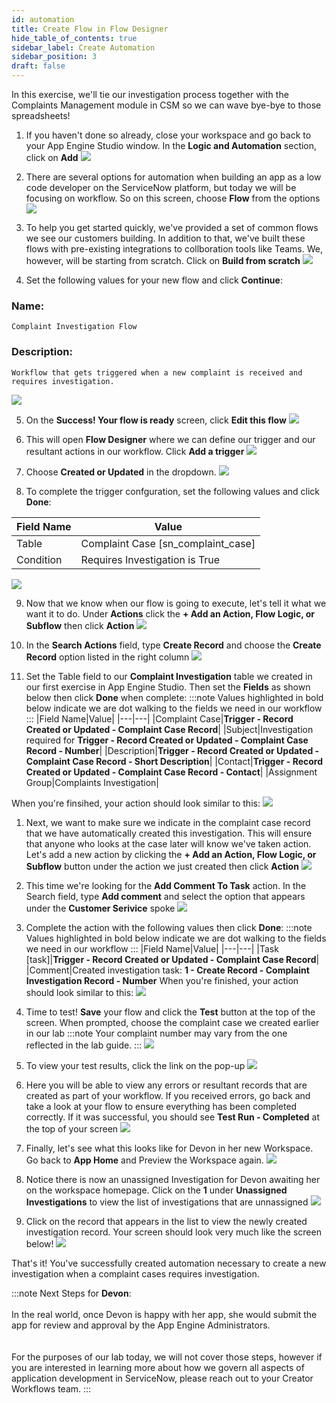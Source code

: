 ```yaml
---
id: automation
title: Create Flow in Flow Designer
hide_table_of_contents: true
sidebar_label: Create Automation
sidebar_position: 3
draft: false
---
```


In this exercise, we'll tie our investigation process together with the Complaints Management module in CSM so we can wave bye-bye to those spreadsheets!

1. If you haven't done so already, close your workspace and go back to your App Engine Studio window. In the **Logic and Automation** section, click on **Add**
![](../images/2023-09-27-13-24-58.png)


2. There are several options for automation when building an app as a low code developer on the ServiceNow platform, but today we will be focusing on workflow. So on this screen, choose **Flow** from the options
![](../images/2023-09-27-13-26-19.png)


3. To help you get started quickly, we've provided a set of common flows we see our customers building. In addition to that, we've built these flows with pre-existing integrations to collboration tools like Teams. We, however, will be starting from scratch. Click on **Build from scratch**
![](../images/2023-09-27-13-29-39.png)


4. Set the following values for your new flow and click **Continue**:
 ### Name: 
 ```
 Complaint Investigation Flow
 ```

 ### Description:
 ```
 Workflow that gets triggered when a new complaint is received and requires investigation.
 ```
![](../images/2023-09-27-13-31-39.png)


5. On the **Success! Your flow is ready** screen, click **Edit this flow**
![](../images/2023-09-27-13-35-15.png)


6. This will open **Flow Designer** where we can define our trigger and our resultant actions in our workflow. Click **Add a trigger**
![](../images/2023-09-27-13-37-15.png)


7. Choose **Created or Updated** in the dropdown. 
![](../images/2023-09-27-13-39-10.png)


8. To complete the trigger confguration, set the following values and click **Done**:

 |Field Name|Value|
 |---|---|
 |Table|Complaint Case [sn_complaint_case]|
 |Condition|Requires Investigation is True|
![](../images/2023-09-27-13-42-24.png)


9. Now that we know when our flow is going to execute, let's tell it what we want it to do. Under **Actions** click the **+ Add an Action, Flow Logic, or Subflow** then click **Action**
![](../images/2023-09-27-13-44-58.png)


10. In the **Search Actions** field, type **Create Record** and choose the **Create Record** option listed in the right column
![](../images/2023-09-27-13-47-12.png)


11.  Set the Table field to our **Complaint Investigation** table we created in our first exercise in App Engine Studio. Then set the **Fields** as shown below then click **Done** when complete:
 :::note
 Values highlighted in bold below indicate we are dot walking to the fields we need in our workflow
 :::
 |Field Name|Value|
 |---|---|
 |Complaint Case|**Trigger - Record Created or Updated - Complaint Case Record**|
 |Subject|Investigation required for **Trigger - Record Created or Updated - Complaint Case Record - Number**|
 |Description|**Trigger - Record Created or Updated - Complaint Case Record - Short Description**|
 |Contact|**Trigger - Record Created or Updated - Complaint Case Record - Contact**|
 |Assignment Group|Complaints Investigation|

 When you're finsihed, your action should look similar to this:
 ![](../images/automation_1.png)


 1.  Next, we want to make sure we indicate in the complaint case record that we have automatically created this investigation. This will ensure that anyone who looks at the case later will know we've taken action. Let's add a new action by clicking the **+ Add an Action, Flow Logic, or Subflow** button under the action we just created then click **Action**
![](../images/2023-09-27-14-09-28.png)


13. This time we're looking for the **Add Comment To Task** action. In the Search field, type **Add comment** and select the option that appears under the **Customer Serivice** spoke
![](../images/2023-09-27-14-07-58.png)


14. Complete the action with the following values then click **Done**:
 :::note
 Values highlighted in bold below indicate we are dot walking to the fields we need in our workflow
 :::
 |Field Name|Value|
 |---|---|
 |Task [task]|**Trigger - Record Created or Updated - Complaint Case Record**|
 |Comment|Created investigation task: **1 - Create Record - Complaint Investigation Record - Number**
 When you're finished, your action should look similar to this:
 ![](../images/2023-09-27-14-12-01.png)


15. Time to test! **Save** your flow and click the **Test** button at the top of the screen. When prompted, choose the complaint case we created earlier in our lab
:::note
Your complaint number may vary from the one reflected in the lab guide.
:::
![](../images/2023-09-27-14-14-42.png)


16. To view your test results, click the link on the pop-up
![](../images/2023-09-27-14-18-12.png)


17. Here you will be able to view any errors or resultant records that are created as part of your workflow. If you received errors, go back and take a look at your flow to ensure everything has been completed correctly. If it was successful, you should see **Test Run - Completed** at the top of your screen
![](../images/2023-09-27-14-19-46.png)


18. Finally, let's see what this looks like for Devon in her new Workspace. Go back to **App Home** and Preview the Workspace again.
![](../images/2023-09-27-14-23-28.png)


19. Notice there is now an unassigned Investigation for Devon awaiting her on the workspace homepage. Click on the **1** under **Unassigned Investigations** to view the list of investigations that are unnassigned
![](../images/2023-09-27-14-26-05.png)


 20. Click on the record that appears in the list to view the newly created investigation record. Your screen should look very much like the screen below!
![](../images/2023-09-27-14-57-05.png)

That's it! You've successfully created automation necessary to create a new investigation when a complaint cases requires investigation. 

:::note
Next Steps for **Devon**:   
<br/>
In the real world, once Devon is happy with her app, she would submit the app for review and approval by the App Engine Administrators.     
<br/>
<br/>
For the purposes of our lab today, we will not cover those steps, however if you are interested in learning more about how we govern all aspects of application development in ServiceNow, please reach out to your Creator Workflows team.
:::
